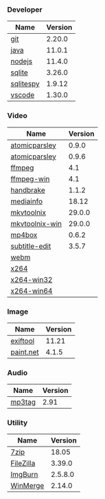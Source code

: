 
### Developer
Name                                                                                | Version
----                                                                                | -------
[git](https://github.com/git-for-windows/git/releases)                              | 2.20.0
[java](http://www.oracle.com/technetwork/java/javase/downloads/index.html)          | 11.0.1
[nodejs](https://nodejs.org/en/download/current/)                                   | 11.4.0
[sqlite](http://www.sqlite.org/download.html)                                       | 3.26.0
[sqlitespy](http://www.yunqa.de/delphi/doku.php/products/sqlitespy/index)           | 1.9.12
[vscode](https://code.visualstudio.com/updates)                                     | 1.30.0

### Video
Name                                                                                | Version
----                                                                                | -------
[atomicparsley](http://sourceforge.net/projects/atomicparsley/files/atomicparsley/) | 0.9.0
[atomicparsley](https://bitbucket.org/jonhedgerows/atomicparsley/downloads)         | 0.9.6
[ffmpeg](http://www.ffmpeg.org/download.html)                                       | 4.1
[ffmpeg-win](http://ffmpeg.zeranoe.com/builds/)                                     | 4.1
[handbrake](http://handbrake.fr/downloads.php)                                      | 1.1.2
[mediainfo](http://mediaarea.net/us/MediaInfo/Download/Windows)                     | 18.12
[mkvtoolnix](http://www.bunkus.org/videotools/mkvtoolnix/downloads.html)            | 29.0.0
[mkvtoolnix-win](http://www.fosshub.com/MKVToolNix.html)                            | 29.0.0
[mp4box](http://gpac.wp.mines-telecom.fr/mp4box/)                                   | 0.6.2
[subtitle-edit](https://github.com/SubtitleEdit/subtitleedit/releases)              | 3.5.7
[webm](http://www.webmproject.org/tools/)                                           | 
[x264](http://www.videolan.org/developers/x264.html)                                | 
[x264-win32](http://download.videolan.org/pub/videolan/x264/binaries/win32/)        | 
[x264-win64](http://download.videolan.org/pub/videolan/x264/binaries/win64/)        | 

### Image
Name                                                                                | Version
----                                                                                | -------
[exiftool](http://www.sno.phy.queensu.ca/~phil/exiftool/)                           | 11.21
[paint.net](http://www.getpaint.net/download.html)                                  | 4.1.5

### Audio
Name                                                                                | Version
----                                                                                | -------
[mp3tag](http://www.mp3tag.de/en/download.html)                                     | 2.91

### Utility
Name                                                                                | Version
----                                                                                | -------
[7zip](http://www.7-zip.org/download.html)                                          | 18.05
[FileZilla](https://filezilla-project.org/download.php?show_all=1)                  | 3.39.0
[ImgBurn](http://www.imgburn.com/index.php?act=download)                            | 2.5.8.0
[WinMerge](http://winmerge.org/downloads/)                                          | 2.14.0
